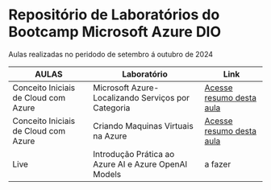 # Repositório de Laboratórios do Bootcamp Microsoft Azure DIO
Aulas realizadas no peridodo de setembro á outubro de 2024


| AULAS  | Laboratório | Link 
| ------------- | ------------- | ------------- |
| Conceito Iniciais de Cloud com Azure  | Microsoft Azure- Localizando Serviços por Categoria | [Acesse resumo desta aula](https://github.com/MaXximiles/DIO-labs-azure/blob/main/DIO-lab-servico-categoria.md) |
| Conceito Iniciais de Cloud com Azure  | Criando Maquinas Virtuais na Azure | [Acesse resumo desta aula](https://github.com/MaXximiles/DIO-labs-azure/blob/main/DIO-lab-azure-vms.md) |
| Live  | Introdução Prática ao Azure AI e Azure OpenAI Models | a fazer |





